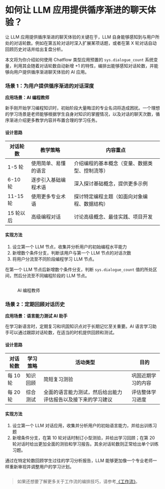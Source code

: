 # 如何让 LLM 应用提供循序渐进的聊天体验？

让 LLM 应用提供循序渐进的聊天体验的关键在于，LLM 自身能够感知到与用户所处的对话轮数。例如在第五轮对话时深入扩展某项话题，或者在第 X 轮对话自动回顾历史对话并给出复盘分析。

本文将为你介绍如何使用 Chatflow 类型应用预置的 `sys.dialogue_count` 系统变量，利用其会随着对话轮数自动新增 +1 的特性，编排出能够感知对话轮数，并能够向用户提供循序渐进聊天体验的 AI 应用。

### 场景 1：为用户提供循序渐进的对话深度

**应用场景：AI 编程教师**

新手刚开始学习编程知识时，初始阶段大量晦涩的专业名词将造成困扰。一个理想的学习场景是老师能够根据学生自身对知识的掌握情况，以及对话的聊天次数，循序渐进介绍更多教学内容并布置合理的学习任务。

#### 设计思路

| 对话轮数    | 教学策略       | 内容重点                    |
| ------- | ---------- | ----------------------- |
| 1-5 轮   | 使用简单、易懂的语言 | 介绍编程的基本概念（变量、数据类型、控制流等） |
| 6-10 轮  | 逐步引入基础编程术语 | 深入探讨基础概念，提供更多示例         |
| 11-15 轮 | 使用更多专业术语   | 探讨特定编程主题（如面向对象编程、数据结构）  |
| 15 轮以后  | 高级编程对话     | 讨论高级概念、最佳实践、项目开发        |

#### 实现方法

1. 设立第一个 LLM 节点，收集并分析用户的初始编程水平能力
2. 新增数个条件分支，判断该用户与第一个 LLM 节点的对话次数
3. 将用户分流至不同阶段编程学习 LLM 节点。

在第一个 LLM 节点后新增数个条件分支，判断 `sys.dialogue_count` 值的所处区间，然后分流至不同编程阶段的 LLM 节点。

<figure><img src="https://agent-base.feishu.cn/space/api/box/stream/download/asynccode/?code=MzNlZjFlY2M5OTNmMmJlNmNhZmIwOWU0Y2VjZTRiZjJfZ0xsRm9BZHdRODJJa1VkblR1VWhnbm5KOE9ZdXFNcHNfVG9rZW46U25yVmJnT3Iyb0VPYVZ4RWF1d2NWQThUbk5mXzE3MjQ4MjU3ODc6MTcyNDgyOTM4N19WNA" alt=""><figcaption><p>AI 编程教师</p></figcaption></figure>

### 场景 2：定期回顾对话历史

**应用场景：语言能力测试 AI 助手**

在学习新语言时，定期复习和巩固知识点对于长期记忆至关重要。AI 语言学习助手可以通过跟踪对话轮数，在适当的时机提供回顾和测试。

#### 设计思路

| 对话轮数   | 学习策略 | 活动类型                           | 目的        |
| ------ | ---- | ------------------------------ | --------- |
| 每 10 轮 | 知识回顾 | 简短复习测验                         | 巩固近期学习的内容 |
| 每 20 轮 | 综合测试 | 全面的语言能力测试，然后给出能力评估报告以及接下来的学习建议 | 评估整体学习进度  |

#### 实现方法

1. 设立第一个 LLM 对话应用，收集并分析用户的初始语言能力，并给出训练习题
2. 新增条件分支，在第 10 轮对话时制订小型测验，并给出学习回顾；在第 20 轮对话时给出更加全面的测验和学习报告。其余对话轮数则正常给出单个训练习题。

通过在特定轮数回顾学生过往的学习分析报告，LLM 能够更加像一个专业老师一样重新审视并调整用户的学习计划。

<figure><img src="https://agent-base.feishu.cn/space/api/box/stream/download/asynccode/?code=ZjdjMjNmZmE4YzUzOWUwNDk5NjRkNzBkNjcxMzZiY2NfSENEZVZ1RFVnTkpGNTBESUVrVEtQVXZVUEdpMEcyOEZfVG9rZW46UlNMQmJSeG5Sb0pHVGF4U3FBQmNzSUlybjZkXzE3MjQ4MjU3ODc6MTcyNDgyOTM4N19WNA" alt=""><figcaption></figcaption></figure>

> 如果还想要了解更多关于工作流的编排技巧，请参考[《工作流》](https://docs.agentbase.ai/v/zh-hans/guides/workflow)。
